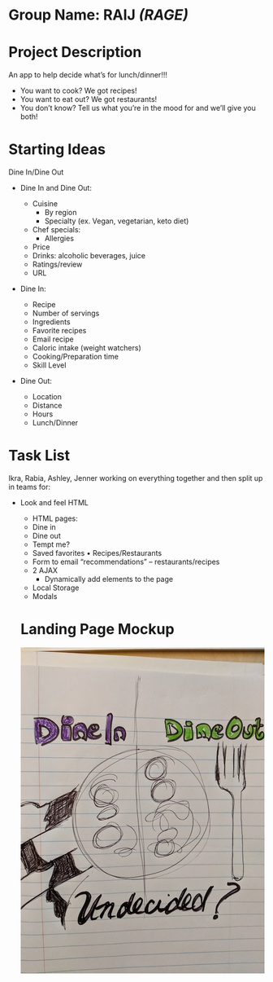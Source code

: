 # Group Name: RAIJ _(RAGE)_

# Project Description

An app to help decide what’s for lunch/dinner!!!

- You want to cook? We got recipes!
- You want to eat out? We got restaurants!
- You don’t know? Tell us what you’re in the mood for and we’ll give you both!

# Starting Ideas

Dine In/Dine Out

- Dine In and Dine Out:

  - Cuisine
    - By region
    - Specialty (ex. Vegan, vegetarian, keto diet)
  - Chef specials:
    - Allergies
  - Price
  - Drinks: alcoholic beverages, juice
  - Ratings/review
  - URL

- Dine In:

  - Recipe
  - Number of servings
  - Ingredients
  - Favorite recipes
  - Email recipe
  - Caloric intake (weight watchers)
  - Cooking/Preparation time
  - Skill Level

- Dine Out:
  - Location
  - Distance
  - Hours
  - Lunch/Dinner

# Task List

Ikra, Rabia, Ashley, Jenner working on everything together and then split up in teams for:

- Look and feel HTML

  - HTML pages:
  - Dine in
  - Dine out
  - Tempt me?
  - Saved favorites
    • Recipes/Restaurants
  - Form to email “recommendations” – restaurants/recipes
  - 2 AJAX
    - Dynamically add elements to the page
  - Local Storage
  - Modals

  # Landing Page Mockup

  ![demo](assets/DineIn-DineOut.jpg)
